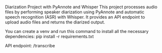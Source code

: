 Diarization Project with PyAnnote and Whisper
This project processes audio files by performing speaker diarization using PyAnnote and automatic speech recognition (ASR) with Whisper. It provides an API endpoint to upload audio files and returns the diarized output.

You can create a venv and run this command to install all the necessary dependencies: pip install -r requirements.txt

API endpoint: /transcribe
